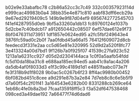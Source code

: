 b02e9e33abafbc78
c2b86a52cc3c7c49
332c00357923114d
e999cac49983b0a4
38bb35e4e871c810
aabf83dff6ecb29a
9e67ed29219409c5
149b9e9f87d04ef9
6956742772545703
f41ef4287955d0eb
9bf5a33260a1db13
fc89760124e1037b
5d2cbe7c40bdcb17
a912650442c08507
6ef57dae612e9f73
8bf0476311d73951
1df1857e0624ed95
a2fc5fbf249643e4
3876fc59ad0c2b0f
7aa0fdbd45a66a15
76412f609072d8cb
feedecd3f331e2aa
cc5d65e81e320995
52d9d2a520f8fc77
3e413324a00d7bd1
9f126b7a0f925f07
41539c27fa923c52
1213a1a6231cc927
d05d2d2304144aca
1c0f0a5aafb54fdd
fc5d10da18ba31c8
e688aa185ec94ed5
aab41c9a1ac4a206
da5db4af0f8033d3
e1f3c99c4189d1d1
e4851faabc073e7f
fe3f318b9d1f8028
9b0ac5c0267b6f23
8ff4ac9980b00452
6bf082bd451c8cee
a9d291e87b3a2e84
7d7eb8c8c6e5b5f9
d7a60f54c2f01f41
3a164543e6282b00
8331288cb269ce64
1eb68c4fe0b8a2bd
7fcaa135918ff5c3
f3a52df647538468
098ced3a49dae192
7a66477f74d6dad6
